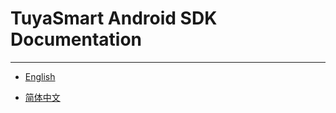 # TuyaSmart Android SDK Documentation

---

* [English](https://tuyainc.github.io/tuyasmart_home_android_sdk_doc/en/)

* [简体中文](https://tuyainc.github.io/tuyasmart_home_android_sdk_doc/zh-hans/)
